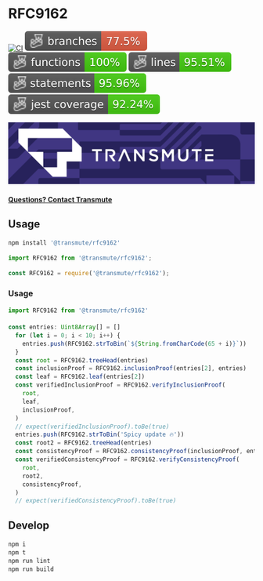 # RFC9162

[![CI](https://github.com/transmute-industries/rfc9162/actions/workflows/ci.yml/badge.svg)](https://github.com/transmute-industries/rfc9162/actions/workflows/ci.yml)
![Branches](./badges/coverage-branches.svg)
![Functions](./badges/coverage-functions.svg)
![Lines](./badges/coverage-lines.svg)
![Statements](./badges/coverage-statements.svg)
![Jest coverage](./badges/coverage-jest%20coverage.svg)

<!-- [![NPM](https://nodei.co/npm/@transmute/rfc9162.png?mini=true)](https://npmjs.org/package/@transmute/rfc9162) -->

<img src="./transmute-banner.png" />

#### [Questions? Contact Transmute](https://transmute.typeform.com/to/RshfIw?typeform-source=rfc9162)

## Usage

```bash
npm install '@transmute/rfc9162'
```

```ts
import RFC9162 from '@transmute/rfc9162';
```

```js
const RFC9162 = require('@transmute/rfc9162');
```

### Usage

```ts
import RFC9162 from '@transmute/rfc9162'

const entries: Uint8Array[] = []
  for (let i = 0; i < 10; i++) {
    entries.push(RFC9162.strToBin(`${String.fromCharCode(65 + i)}`))
  }
  const root = RFC9162.treeHead(entries)
  const inclusionProof = RFC9162.inclusionProof(entries[2], entries)
  const leaf = RFC9162.leaf(entries[2])
  const verifiedInclusionProof = RFC9162.verifyInclusionProof(
    root,
    leaf,
    inclusionProof,
  )
  // expect(verifiedInclusionProof).toBe(true)
  entries.push(RFC9162.strToBin('Spicy update 🔥'))
  const root2 = RFC9162.treeHead(entries)
  const consistencyProof = RFC9162.consistencyProof(inclusionProof, entries)
  const verifiedConsistencyProof = RFC9162.verifyConsistencyProof(
    root,
    root2,
    consistencyProof,
  )
  // expect(verifiedConsistencyProof).toBe(true)
```

## Develop

```bash
npm i
npm t
npm run lint
npm run build
```